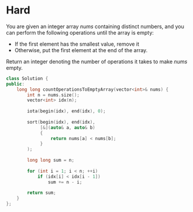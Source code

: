 # Hard

You are given an integer array $nums$ containing distinct numbers, and you can perform the following operations until the array is empty:

- If the first element has the smallest value, remove it
- Otherwise, put the first element at the end of the array.

Return an integer denoting the number of operations it takes to make $nums$ empty.

```cpp
class Solution {
public:
    long long countOperationsToEmptyArray(vector<int>& nums) {
        int n = nums.size();
        vector<int> idx(n);
        
        iota(begin(idx), end(idx), 0);
        
        sort(begin(idx), end(idx), 
             [&](auto& a, auto& b)
             {
                 return nums[a] < nums[b];
             }
        );
        
        long long sum = n;
        
        for (int i = 1; i < n; ++i)
            if (idx[i] < idx[i - 1])
                sum += n - i;
        
        return sum;
    }
};
```
